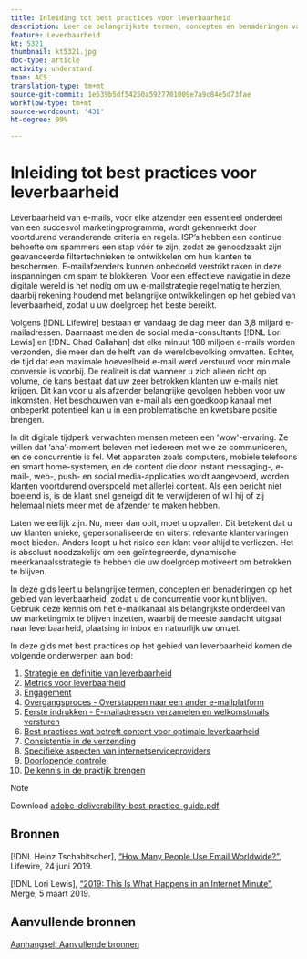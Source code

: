 ```yaml
---
title: Inleiding tot best practices voor leverbaarheid
description: Leer de belangrijkste termen, concepten en benaderingen van leverbaarheid zodat u over de juiste kennis beschikt om van uw marketingprogramma een succes te maken.
feature: Leverbaarheid
kt: 5321
thumbnail: kt5321.jpg
doc-type: article
activity: understand
team: ACS
translation-type: tm+mt
source-git-commit: 1e539b5df54250a5927701009e7a9c84e5d73fae
workflow-type: tm+mt
source-wordcount: '431'
ht-degree: 99%

---
```



# Inleiding tot best practices voor leverbaarheid

Leverbaarheid van e-mails, voor elke afzender een essentieel onderdeel van een succesvol marketingprogramma, wordt gekenmerkt door voortdurend veranderende criteria en regels. ISP’s hebben een continue behoefte om spammers een stap vóór te zijn, zodat ze genoodzaakt zijn geavanceerde filtertechnieken te ontwikkelen om hun klanten te beschermen. E-mailafzenders kunnen onbedoeld verstrikt raken in deze inspanningen om spam te blokkeren. Voor een effectieve navigatie in deze digitale wereld is het nodig om uw e-mailstrategie regelmatig te herzien, daarbij rekening houdend met belangrijke ontwikkelingen op het gebied van leverbaarheid, zodat u uw doelgroep het beste bereikt.

Volgens [!DNL Lifewire] bestaan er vandaag de dag meer dan 3,8 miljard e-mailadressen. Daarnaast melden de social media-consultants [!DNL Lori Lewis] en [!DNL Chad Callahan] dat elke minuut 188 miljoen e-mails worden verzonden, die meer dan de helft van de wereldbevolking omvatten. Echter, de tijd dat een maximale hoeveelheid e-mail werd verstuurd voor minimale conversie is voorbij. De realiteit is dat wanneer u zich alleen richt op volume, de kans bestaat dat uw zeer betrokken klanten uw e-mails niet krijgen. Dit kan voor u als afzender belangrijke gevolgen hebben voor uw inkomsten. Het beschouwen van e-mail als een goedkoop kanaal met onbeperkt potentieel kan u in een problematische en kwetsbare positie brengen.

In dit digitale tijdperk verwachten mensen meteen een &#39;wow&#39;-ervaring. Ze willen dat ‘aha’-moment beleven met iedereen met wie ze communiceren, en de concurrentie is fel. Met apparaten zoals computers, mobiele telefoons en smart home-systemen, en de content die door instant messaging-, e-mail-, web-, push- en social media-applicaties wordt aangevoerd, worden klanten voortdurend overspoeld met allerlei content. Als een bericht niet boeiend is, is de klant snel geneigd dit te verwijderen of wil hij of zij helemaal niets meer met de afzender te maken hebben.

Laten we eerlijk zijn. Nu, meer dan ooit, moet u opvallen. Dit betekent dat u uw klanten unieke, gepersonaliseerde en uiterst relevante klantervaringen moet bieden. Anders loopt u het risico een klant voor altijd te verliezen. Het is absoluut noodzakelijk om een geïntegreerde, dynamische meerkanaalsstrategie te hebben die uw doelgroep motiveert om betrokken te blijven.

In deze gids leert u belangrijke termen, concepten en benaderingen op het gebied van leverbaarheid, zodat u de concurrentie voor kunt blijven. Gebruik deze kennis om het e-mailkanaal als belangrijkste onderdeel van uw marketingmix te blijven inzetten, waarbij de meeste aandacht uitgaat naar leverbaarheid, plaatsing in inbox en natuurlijk uw omzet.

In deze gids met best practices op het gebied van leverbaarheid komen de volgende onderwerpen aan bod:

1. [Strategie en definitie van leverbaarheid](/help/deliverability-strategy-and-definition.md)
2. [Metrics voor leverbaarheid](/help/metrics/metrics-overview.md)
3. [Engagement](/help/engagement.md)
4. [Overgangsproces - Overstappen naar een ander e-mailplatform](/help/transition-process/switching-email-platforms.md)
5. [Eerste indrukken - E-mailadressen verzamelen en welkomstmails versturen](/help/first-impressions/address-collection-and-list-growth.md)
6. [Best practices wat betreft content voor optimale leverbaarheid](/help/content-best-practices-for-optimal-delivery.md)
7. [Consistentie in de verzending](/help/sender-permanence.md)
8. [Specifieke aspecten van internetserviceproviders](/help/internet-service-provider-specifics/overview.md)
9. [Doorlopende controle](/help/ongoing-monitoring.md)
10. [De kennis in de praktijk brengen](/help/putting-it-in-practice.md)

>[!NOTE]
>
>Download [adobe-deliverability-best-practice-guide.pdf](/help/assets/adobe-deliverability-best-practice-guide.pdf)

## Bronnen

[!DNL Heinz Tschabitscher], [“How Many People Use Email Worldwide?”](https://www.lifewire.com/how-many-email-users-are-there-1171213), Lifewire, 24 juni 2019.

[!DNL Lori Lewis], [“2019: This Is What Happens in an Internet Minute”](https://www.allaccess.com/merge/archive/29580/2019-this-is-what-happens-in-an-internet-minute), Merge, 5 maart 2019.

## Aanvullende bronnen

[Aanhangsel: Aanvullende bronnen](/help/additional-resources/general-resources.md)